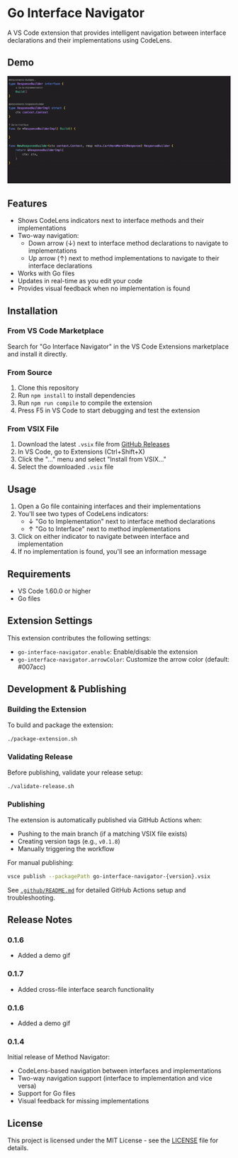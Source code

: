 # Go Interface Navigator

A VS Code extension that provides intelligent navigation between interface declarations and their implementations using CodeLens.

## Demo

![Demo](Demo.gif)

## Features

- Shows CodeLens indicators next to interface methods and their implementations
- Two-way navigation:
  - Down arrow (↓) next to interface method declarations to navigate to implementations
  - Up arrow (↑) next to method implementations to navigate to their interface declarations
- Works with Go files
- Updates in real-time as you edit your code
- Provides visual feedback when no implementation is found

## Installation

### From VS Code Marketplace
Search for "Go Interface Navigator" in the VS Code Extensions marketplace and install it directly.

### From Source
1. Clone this repository
2. Run `npm install` to install dependencies
3. Run `npm run compile` to compile the extension
4. Press F5 in VS Code to start debugging and test the extension

### From VSIX File
1. Download the latest `.vsix` file from [GitHub Releases](https://github.com/svvashishtha/Go-interface-navigator/releases)
2. In VS Code, go to Extensions (Ctrl+Shift+X)
3. Click the "..." menu and select "Install from VSIX..."
4. Select the downloaded `.vsix` file

## Usage

1. Open a Go file containing interfaces and their implementations
2. You'll see two types of CodeLens indicators:
   - ↓ "Go to Implementation" next to interface method declarations
   - ↑ "Go to Interface" next to method implementations
3. Click on either indicator to navigate between interface and implementation
4. If no implementation is found, you'll see an information message

## Requirements

- VS Code 1.60.0 or higher
- Go files

## Extension Settings

This extension contributes the following settings:

* `go-interface-navigator.enable`: Enable/disable the extension
* `go-interface-navigator.arrowColor`: Customize the arrow color (default: #007acc)

## Development & Publishing

### Building the Extension
To build and package the extension:
```bash
./package-extension.sh
```

### Validating Release
Before publishing, validate your release setup:
```bash
./validate-release.sh
```

### Publishing
The extension is automatically published via GitHub Actions when:
- Pushing to the main branch (if a matching VSIX file exists)
- Creating version tags (e.g., `v0.1.8`)
- Manually triggering the workflow

For manual publishing:
```bash
vsce publish --packagePath go-interface-navigator-{version}.vsix
```

See [`.github/README.md`](.github/README.md) for detailed GitHub Actions setup and troubleshooting.

## Release Notes
### 0.1.6
- Added a demo gif

### 0.1.7
- Added cross-file interface search functionality

### 0.1.6
- Added a demo gif

### 0.1.4

Initial release of Method Navigator:
- CodeLens-based navigation between interfaces and implementations
- Two-way navigation support (interface to implementation and vice versa)
- Support for Go files
- Visual feedback for missing implementations

## License

This project is licensed under the MIT License - see the [LICENSE](LICENSE) file for details. 